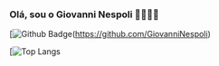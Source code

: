 ### Olá, sou o Giovanni Nespoli 👨‍💻👨‍💻

[![Github Badge](https://img.shields.io/badge/-Github-000?style=flat-square&logo=Github&logoColor=white&link=https://github.com/fagnerpsantos)(https://github.com/GiovanniNespoli)

[![Top Langs](https://github-readme-stats.vercel.app/api/top-langs/?username=GiovanniNespoli&layout=compact)
